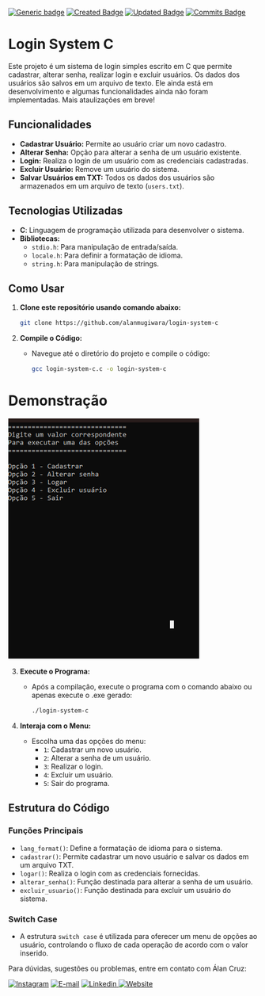 [![Generic badge](https://img.shields.io/badge/made%20with-C%20language-<COLOR>.svg)](https://shields.io/)
[![Created Badge](https://badges.pufler.dev/created/alanmugiwara/login-system-c)](https://github.com/alanmugiwara)
[![Updated Badge](https://badges.pufler.dev/updated/alanmugiwara/login-system-c)](https://github.com/alanmugiwara)
[![Commits Badge](https://img.shields.io/github/commit-activity/m/alanmugiwara/login-system-c.svg?color=%4CAF50)](https://github.com/alanmugiwara/login-system-c)

# Login System C

Este projeto é um sistema de login simples escrito em C que permite cadastrar, alterar senha, realizar login e excluir usuários. Os dados dos usuários são salvos em um arquivo de texto.
Ele ainda está em desenvolvimento e algumas funcionalidades ainda não foram implementadas. Mais ataulizações em breve!

## Funcionalidades

- **Cadastrar Usuário:** Permite ao usuário criar um novo cadastro.
- **Alterar Senha:** Opção para alterar a senha de um usuário existente.
- **Login:** Realiza o login de um usuário com as credenciais cadastradas.
- **Excluir Usuário:** Remove um usuário do sistema.
- **Salvar Usuários em TXT:** Todos os dados dos usuários são armazenados em um arquivo de texto (`users.txt`).

## Tecnologias Utilizadas

- **C**: Linguagem de programação utilizada para desenvolver o sistema.
- **Bibliotecas:** 
  - `stdio.h`: Para manipulação de entrada/saída.
  - `locale.h`: Para definir a formatação de idioma.
  - `string.h`: Para manipulação de strings.

## Como Usar

1. **Clone este repositório usando comando abaixo:**

   ```bash
   git clone https://github.com/alanmugiwara/login-system-c
   ```

2. **Compile o Código:**
   - Navegue até o diretório do projeto e compile o código:

     ```bash
     gcc login-system-c.c -o login-system-c
     ```

# Demonstração
![Demonsraoção](https://github.com/alanmugiwara/alanmugiwara.github.io/blob/main/img/gif_menu_c.gif?raw=true)


3. **Execute o Programa:**
   - Após a compilação, execute o programa com o comando abaixo ou apenas execute o .exe gerado:

     ```bash
     ./login-system-c
     ```

4. **Interaja com o Menu:**
   - Escolha uma das opções do menu:
     - `1`: Cadastrar um novo usuário.
     - `2`: Alterar a senha de um usuário.
     - `3`: Realizar o login.
     - `4`: Excluir um usuário.
     - `5`: Sair do programa.

## Estrutura do Código

### Funções Principais

- `lang_format()`: Define a formatação de idioma para o sistema.
- `cadastrar()`: Permite cadastrar um novo usuário e salvar os dados em um arquivo TXT.
- `logar()`: Realiza o login com as credenciais fornecidas.
- `alterar_senha()`: Função destinada para alterar a senha de um usuário.
- `excluir_usuario()`: Função destinada para excluir um usuário do sistema.

### Switch Case
- A estrutura `switch case` é utilizada para oferecer um menu de opções ao usuário, controlando o fluxo de cada operação de acordo com o valor inserido.

Para dúvidas, sugestões ou problemas, entre em contato com Álan Cruz:

<div>
<a href="https://instagram.com/alancruz_tec" target="_blank"><img loading="lazy" src="https://img.shields.io/badge/-Instagram-%23E4405F?style=for-the-badge&logo=instagram&logoColor=white" alt="Instagram"></a>
<a href="mailto:contato@alancruz.tec.br"><img loading="lazy" src="https://img.shields.io/badge/Gmail-D14836?style=for-the-badge&logo=gmail&logoColor=white" alt="E-mail"></a>
<a href="https://linkedin.com/in/alansilvadacruz" target="_blank"><img loading="lazy" src="https://img.shields.io/badge/-LinkedIn-%230077B5?style=for-the-badge&logo=linkedin&logoColor=white" alt="Linkedin">
<a href="https://alancruz.tec.br" target="_blank"><img loading="lazy" src="https://img.shields.io/badge/-My%20Website-%230077B5?style=for-the-badge&logo=wordpress&logoColor=white" alt="Website"></a>
</div>
